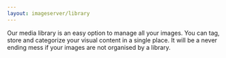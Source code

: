 ```yaml
---
layout: imageserver/library
---
```

Our media library is an easy option to manage all your images. You can tag, store and categorize your visual content in a single place. It will be a never ending mess if your images are not organised by a library. 
